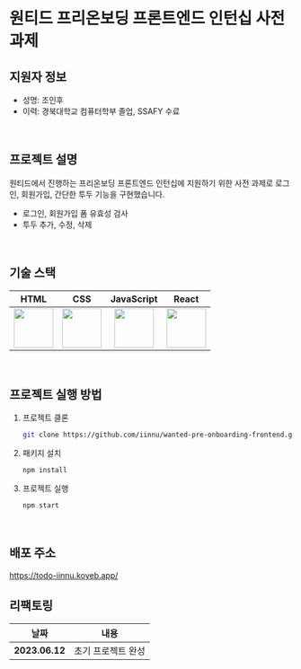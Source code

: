 # 원티드 프리온보딩 프론트엔드 인턴십 사전 과제

## 지원자 정보

- 성명: 조인후
- 이력: 경북대학교 컴퓨터학부 졸업, SSAFY 수료

<br />

## 프로젝트 설명

원티드에서 진행하는 프리온보딩 프론트엔드 인턴십에 지원하기 위한 사전 과제로 로그인, 회원가입, 간단한 투두 기능을 구현했습니다.

- 로그인, 회원가입 폼 유효성 검사
- 투두 추가, 수정, 삭제

<br />

## 기술 스택

|                                                               HTML                                                                |                                                                CSS                                                                |                                                            JavaScript                                                             |                                                               React                                                               |
| :-------------------------------------------------------------------------------------------------------------------------------: | :-------------------------------------------------------------------------------------------------------------------------------: | :-------------------------------------------------------------------------------------------------------------------------------: | :-------------------------------------------------------------------------------------------------------------------------------: |
| <img src="https://user-images.githubusercontent.com/57346428/201485466-acdca075-fda0-4270-a624-13f65b68eb73.svg" height="70px" /> | <img src="https://user-images.githubusercontent.com/57346428/201485464-d9acf4e1-bc99-4c53-9ee1-e0ea5208151f.svg" height="70px" /> | <img src="https://user-images.githubusercontent.com/57346428/201485471-b2af26e8-a01f-4fca-99df-ba55197e7221.svg" height="70px" /> | <img src="https://user-images.githubusercontent.com/57346428/201485482-4271f58e-eff9-4210-a501-226c37fe63cd.svg" height="70px" /> |

<br />

## 프로젝트 실행 방법

1. 프로젝트 클론
   ```bash
   git clone https://github.com/iinnu/wanted-pre-onboarding-frontend.git
   ```
2. 패키지 설치
   ```bash
   npm install
   ```
3. 프로젝트 실행
   ```bash
   npm start
   ```

<br />

## 배포 주소

https://todo-iinnu.koyeb.app/

## 리팩토링
|날짜|내용|
|---|---|
|**2023.06.12**|초기 프로젝트 완성|
